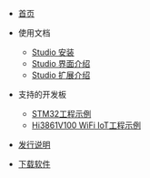 <!-- _navbar.md -->

* [首页](/)

* 使用文档
  * [Studio 安装](README.md)
  * [Studio 界面介绍](introduction.md)
  * [Studio 扩展介绍](extension.md)

* 支持的开发板
  * [STM32工程示例](project_stm32.md)
  * [Hi3861V100 WiFi IoT工程示例](project_wifiiot.md)
    
* [发行说明](/updates/README.md)

* [下载软件](https://gitee.com/LiteOS/LiteOS_Studio/releases/)